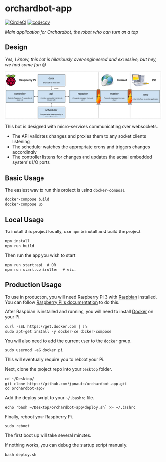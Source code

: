 # orchardbot-app

[![CircleCI](https://circleci.com/gh/jpnauta/orchardbot-app.svg?style=svg)](https://circleci.com/gh/jpnauta/orchardbot-app)
[![codecov](https://codecov.io/gh/jpnauta/orchardbot-app/branch/master/graph/badge.svg)](https://codecov.io/gh/jpnauta/orchardbot-app)

*Main application for Orchardbot, the robot who can turn on a tap*

## Design

*Yes, I know, this bot is hilariously over-engineered and excessive, 
but hey, we had some fun 😅*

![Design](./docs/design.png)

This bot is designed with micro-services communicating over websockets.
- The API validates changes and proxies them to any socket clients listening
- The scheduler watches the appropriate crons and triggers changes accordingly
- The controller listens for changes and updates the actual embedded system's I/O ports


## Basic Usage

The easiest way to run this project is using `docker-compose`.

```
docker-compose build
docker-compose up
```

## Local Usage

To install this project locally, use `npm` to install and build the project

```
npm install
npm run build
```

Then run the app you wish to start

```
npm run start:api  # OR
npm run start:controller  # etc.
```

## Production Usage

To use in production, you will need Raspberry Pi 3 with [Raspbian][raspbian] installed. You can follow
[Raspberry Pi's documentation][raspberry-pi-install] to do this.

After Raspbian is installed and running, you will need to install [Docker][docker] on your Pi.

```
curl -sSL https://get.docker.com | sh
sudo apt-get install -y docker-ce docker-compose
```

You will also need to add the current user to the `docker` group.

```
sudo usermod -aG docker pi
```

This will eventually require you to reboot your Pi.

Next, clone the project repo into your `Desktop` folder.

```
cd ~/Desktop/
git clone https://github.com/jpnauta/orchardbot-app.git
cd orchardbot-app/
```

Add the deploy script to your `~/.bashrc` file.

```
echo 'bash ~/Desktop/orchardbot-app/deploy.sh` >> ~/.bashrc
```

Finally, reboot your Raspberry Pi.

```
sudo reboot
```

The first boot up will take several minutes. 

If nothing works, you can debug the startup script manually.

```
bash deploy.sh
```


[raspbian]: https://www.raspberrypi.org/downloads/raspbian/
[raspberry-pi-install]: https://www.raspberrypi.org/documentation/installation/installing-images/
[docker]: https://www.docker.com/



